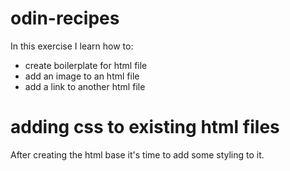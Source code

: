 # odin-recipes
In this exercise I learn how to:
- create boilerplate for html file
- add an image to an html file
- add a link to another html file


# adding css to existing html files
After creating the html base it's time to add some styling to it.